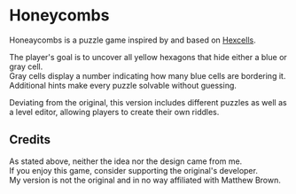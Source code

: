 # Honeycombs
Honeaycombs is a puzzle game inspired by and based on [Hexcells](https://store.steampowered.com/app/265890/Hexcells/).

The player's goal is to uncover all yellow hexagons that hide either a blue or gray cell.  
Gray cells display a number indicating how many blue cells are bordering it.  
Additional hints make every puzzle solvable without guessing.

Deviating from the original, this version includes different puzzles as well as a level editor, allowing players to create their own riddles.

## Credits
As stated above, neither the idea nor the design came from me.  
If you enjoy this game, consider supporting the original's developer.  
My version is not the original and in no way affiliated with Matthew Brown.
